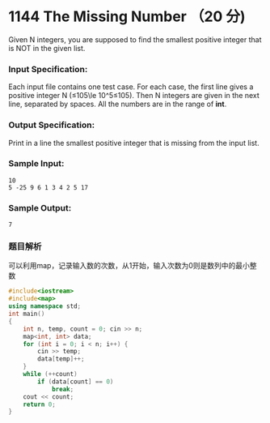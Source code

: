 # 1144 The Missing Number （20 分)

Given N integers, you are supposed to find the smallest positive integer that is NOT in the given list.

### Input Specification:

Each input file contains one test case. For each case, the first line gives a positive integer N (≤105\\le 10^5≤10​5​​). Then N integers are given in the next line, separated by spaces. All the numbers are in the range of **int**.

### Output Specification:

Print in a line the smallest positive integer that is missing from the input list.

### Sample Input:

    10
    5 -25 9 6 1 3 4 2 5 17
    

### Sample Output:

    7

### 题目解析

可以利用map，记录输入数的次数，从1开始，输入次数为0则是数列中的最小整数

```C++
#include<iostream>
#include<map>
using namespace std;
int main()
{
	int n, temp, count = 0; cin >> n;
	map<int, int> data;
	for (int i = 0; i < n; i++) {
		cin >> temp;
		data[temp]++;
	}
	while (++count)
		if (data[count] == 0)
			break;
	cout << count;
	return 0;
}
```